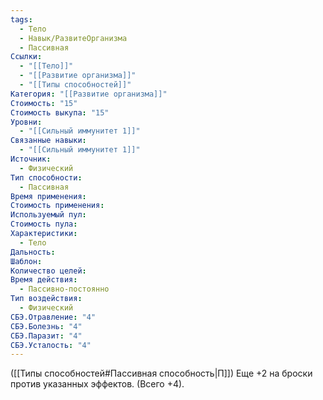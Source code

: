 ```yaml
---
tags:
  - Тело
  - Навык/РазвитеОрганизма
  - Пассивная
Ссылки:
  - "[[Тело]]"
  - "[[Развитие организма]]"
  - "[[Типы способностей]]"
Категория: "[[Развитие организма]]"
Стоимость: "15"
Стоимость выкупа: "15"
Уровни:
  - "[[Сильный иммунитет 1]]"
Связанные навыки:
  - "[[Сильный иммунитет 1]]"
Источник:
  - Физический
Тип способности:
  - Пассивная
Время применения: 
Стоимость применения: 
Используемый пул: 
Стоимость пула: 
Характеристики:
  - Тело
Дальность: 
Шаблон: 
Количество целей: 
Время действия:
  - Пассивно-постоянно
Тип воздействия:
  - Физический
СБЭ.Отравление: "4"
СБЭ.Болезнь: "4"
СБЭ.Паразит: "4"
СБЭ.Усталость: "4"
---
```

([[Типы способностей#Пассивная способность|П]]) Еще +2 на броски против указанных эффектов. (Всего +4).